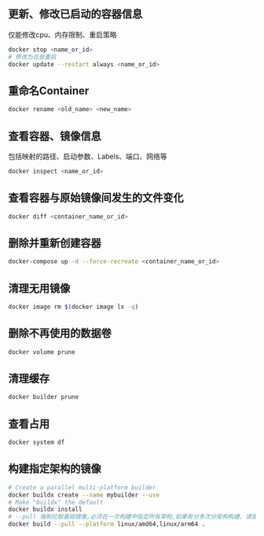 
## 更新、修改已启动的容器信息

仅能修改cpu、内存限制、重启策略

```bash
docker stop <name_or_id>
# 修改为总是重启
docker update --restart always <name_or_id>
```

## 重命名Container

```bash
docker rename <old_name> <new_name>
```

## 查看容器、镜像信息

包括映射的路径、启动参数、Labels、端口、网络等

```bash
docker inspect <name_or_id>
```

## 查看容器与原始镜像间发生的文件变化

```bash
docker diff <container_name_or_id>
```

## 删除并重新创建容器

```bash
docker-compose up -d --force-recreate <container_name_or_id>
```

## 清理无用镜像

```bash
docker image rm $(docker image ls -q)
```

## 删除不再使用的数据卷

```bash
docker volume prune
```

## 清理缓存

```bash
docker builder prune
```

## 查看占用

```bash
docker system df
```

## 构建指定架构的镜像

```bash
# Create a parallel multi-platform builder
docker buildx create --name mybuilder --use
# Make "buildx" the default
docker buildx install
# --pull 强制拉取基础镜像,必须在一次构建中指定所有架构,如果有分多次分架构构建，请使用 manifes 的方式
docker build --pull --platform linux/amd64,linux/arm64 .
```
